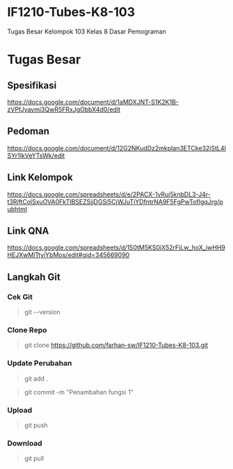# IF1210-Tubes-K8-103
Tugas Besar Kelompok 103 Kelas 8 Dasar Pemograman

# Tugas Besar

## Spesifikasi

https://docs.google.com/document/d/1aMDXJNT-S1K2K1B-zVPfJyavmi3QwR5FRxJgObbX4d0/edit

## Pedoman

https://docs.google.com/document/d/12G2NKudDz2mkpIan3ETCke32jStL4ISYr1IkVeYTsWk/edit

## Link Kelompok

https://docs.google.com/spreadsheets/d/e/2PACX-1vRuj5knbDL3-J4r-t3RjftColSxuOVA0FkTIBSEZSjjDGSi5CjWJuTiYDfntrNA9F5FgPwTofIgqJrg/pubhtml

## Link QNA

https://docs.google.com/spreadsheets/d/150tM5KS0iX52rFiLw_hoX_iwHH9HEJXwMlTtyiYbMos/edit#gid=345669090

## Langkah Git

### Cek Git
> git --version

### Clone Repo
> git clone https://github.com/farhan-sw/IF1210-Tubes-K8-103.git

### Update Perubahan
> git add .

> git commit -m "Penambahan fungsi 1"

### Upload
> git push

### Download
> git pull
